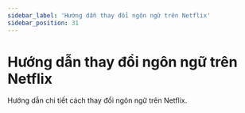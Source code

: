 ```yaml
---
sidebar_label: 'Hướng dẫn thay đổi ngôn ngữ trên Netflix'
sidebar_position: 31
---
```


# Hướng dẫn thay đổi ngôn ngữ trên Netflix

Hướng dẫn chi tiết cách thay đổi ngôn ngữ trên Netflix.
